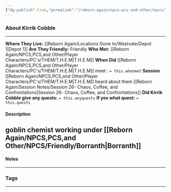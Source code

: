```yaml
---
{"dg-publish":true,"permalink":"/reborn-again/npcs-pcs-and-other/npcs/friendly/kirrik-cobble/"}
---
```





### About Kirrik Cobble
---
**Where They Live:** [[Reborn Again/Locations Gone to/Westvale/Depot 1\|Depot 1]]
**Are They Friendly:** Friendly
**Who Met:** [[Reborn Again/NPCS,PCS,and Other/Player Characters/PC's/THEM/T.H.E.M\|T.H.E.M]]
**When Did** [[Reborn Again/NPCS,PCS,and Other/Player Characters/PC's/THEM/T.H.E.M\|T.H.E.M]] meet : `= this.whenmet`
**Session** [[Reborn Again/NPCS,PCS,and Other/Player Characters/PC's/THEM/T.H.E.M\|T.H.E.M]] heard about them [[Reborn Again/Session Notes/Session 26- Chaos, Coffee, and Confrontations\|Session 26- Chaos, Coffee, and Confrontations]] 
**Did Kirrik Cobble give any quests:** `= this.anyquests`
	**If yes what quest:** `= this.quests`


#### Description

goblin chemist working under [[Reborn Again/NPCS,PCS,and Other/NPCS/Friendly/Borranth\|Borranth]]
---

#### Notes
---



### Tags 

---



